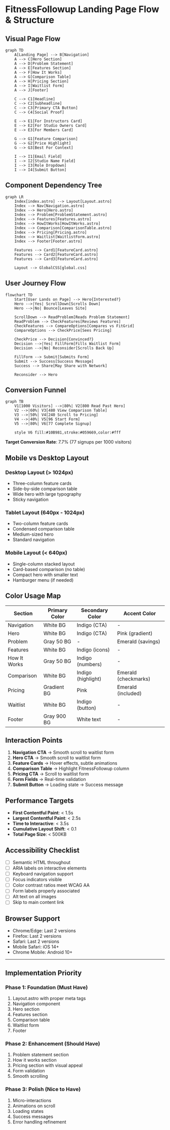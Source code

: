 # FitnessFollowup Landing Page Flow & Structure

## Visual Page Flow

```mermaid
graph TD
    A[Landing Page] --> B[Navigation]
    A --> C[Hero Section]
    A --> D[Problem Statement]
    A --> E[Features Section]
    A --> F[How It Works]
    A --> G[Comparison Table]
    A --> H[Pricing Section]
    A --> I[Waitlist Form]
    A --> J[Footer]

    C --> C1[Headline]
    C --> C2[Subheadline]
    C --> C3[Primary CTA Button]
    C --> C4[Social Proof]

    E --> E1[For Instructors Card]
    E --> E2[For Studio Owners Card]
    E --> E3[For Members Card]

    G --> G1[Feature Comparison]
    G --> G2[Price Highlight]
    G --> G3[Best For Context]

    I --> I1[Email Field]
    I --> I2[Studio Name Field]
    I --> I3[Role Dropdown]
    I --> I4[Submit Button]
```

## Component Dependency Tree

```mermaid
graph LR
    Index[index.astro] --> Layout[Layout.astro]
    Index --> Nav[Navigation.astro]
    Index --> Hero[Hero.astro]
    Index --> Problem[ProblemStatement.astro]
    Index --> Features[Features.astro]
    Index --> HowItWorks[HowItWorks.astro]
    Index --> Comparison[ComparisonTable.astro]
    Index --> Pricing[Pricing.astro]
    Index --> Waitlist[WaitlistForm.astro]
    Index --> Footer[Footer.astro]

    Features --> Card1[FeatureCard.astro]
    Features --> Card2[FeatureCard.astro]
    Features --> Card3[FeatureCard.astro]

    Layout --> GlobalCSS[global.css]
```

## User Journey Flow

```mermaid
flowchart TD
    Start[User Lands on Page] --> Hero{Interested?}
    Hero -->|Yes| ScrollDown[Scrolls Down]
    Hero -->|No| Bounce[Leaves Site]

    ScrollDown --> ReadProblem[Reads Problem Statement]
    ReadProblem --> CheckFeatures[Reviews Features]
    CheckFeatures --> CompareOptions[Compares vs FitGrid]
    CompareOptions --> CheckPrice[Sees Pricing]

    CheckPrice --> Decision{Convinced?}
    Decision -->|Yes| FillForm[Fills Waitlist Form]
    Decision -->|No| Reconsider[Scrolls Back Up]

    FillForm --> Submit[Submits Form]
    Submit --> Success[Success Message]
    Success --> Share[May Share with Network]

    Reconsider --> Hero
```

## Conversion Funnel

```mermaid
graph TB
    V1[1000 Visitors] -->|80%| V2[800 Read Past Hero]
    V2 -->|60%| V3[480 View Comparison Table]
    V3 -->|50%| V4[240 Scroll to Pricing]
    V4 -->|40%| V5[96 Start Form]
    V5 -->|80%| V6[77 Complete Signup]

    style V6 fill:#10B981,stroke:#059669,color:#fff
```

**Target Conversion Rate**: 7.7% (77 signups per 1000 visitors)

## Mobile vs Desktop Layout

### Desktop Layout (> 1024px)

- Three-column feature cards
- Side-by-side comparison table
- Wide hero with large typography
- Sticky navigation

### Tablet Layout (640px - 1024px)

- Two-column feature cards
- Condensed comparison table
- Medium-sized hero
- Standard navigation

### Mobile Layout (< 640px)

- Single-column stacked layout
- Card-based comparison (no table)
- Compact hero with smaller text
- Hamburger menu (if needed)

## Color Usage Map

| Section      | Primary Color | Secondary Color    | Accent Color         |
| ------------ | ------------- | ------------------ | -------------------- |
| Navigation   | White BG      | Indigo (CTA)       | -                    |
| Hero         | White BG      | Indigo (CTA)       | Pink (gradient)      |
| Problem      | Gray 50 BG    | -                  | Emerald (savings)    |
| Features     | White BG      | Indigo (icons)     | -                    |
| How It Works | Gray 50 BG    | Indigo (numbers)   | -                    |
| Comparison   | White BG      | Indigo (highlight) | Emerald (checkmarks) |
| Pricing      | Gradient BG   | Pink               | Emerald (included)   |
| Waitlist     | White BG      | Indigo (button)    | -                    |
| Footer       | Gray 900 BG   | White text         | -                    |

## Interaction Points

1. **Navigation CTA** → Smooth scroll to waitlist form
2. **Hero CTA** → Smooth scroll to waitlist form
3. **Feature Cards** → Hover effects, subtle animations
4. **Comparison Table** → Highlight FitnessFollowup column
5. **Pricing CTA** → Scroll to waitlist form
6. **Form Fields** → Real-time validation
7. **Submit Button** → Loading state → Success message

## Performance Targets

- **First Contentful Paint**: < 1.5s
- **Largest Contentful Paint**: < 2.5s
- **Time to Interactive**: < 3.5s
- **Cumulative Layout Shift**: < 0.1
- **Total Page Size**: < 500KB

## Accessibility Checklist

- [ ] Semantic HTML throughout
- [ ] ARIA labels on interactive elements
- [ ] Keyboard navigation support
- [ ] Focus indicators visible
- [ ] Color contrast ratios meet WCAG AA
- [ ] Form labels properly associated
- [ ] Alt text on all images
- [ ] Skip to main content link

## Browser Support

- Chrome/Edge: Last 2 versions
- Firefox: Last 2 versions
- Safari: Last 2 versions
- Mobile Safari: iOS 14+
- Chrome Mobile: Android 10+

---

## Implementation Priority

### Phase 1: Foundation (Must Have)

1. Layout.astro with proper meta tags
2. Navigation component
3. Hero section
4. Features section
5. Comparison table
6. Waitlist form
7. Footer

### Phase 2: Enhancement (Should Have)

1. Problem statement section
2. How it works section
3. Pricing section with visual appeal
4. Form validation
5. Smooth scrolling

### Phase 3: Polish (Nice to Have)

1. Micro-interactions
2. Animations on scroll
3. Loading states
4. Success messages
5. Error handling refinement
